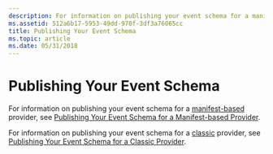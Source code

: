 ```yaml
---
description: For information on publishing your event schema for a manifest-based provider, see Publishing Your Event Schema for a Manifest-based Provider.For information on publishing your event schema for a classic provider, see Publishing Your Event Schema for a Classic Provider.
ms.assetid: 512a6b17-5953-49dd-970f-3df3a76065cc
title: Publishing Your Event Schema
ms.topic: article
ms.date: 05/31/2018
---
```


# Publishing Your Event Schema

For information on publishing your event schema for a [manifest-based](about-event-tracing.md) provider, see [Publishing Your Event Schema for a Manifest-based Provider](publishing-your-event-schema-for-a-manifest-base-provider.md).

For information on publishing your event schema for a [classic](about-event-tracing.md) provider, see [Publishing Your Event Schema for a Classic Provider](publishing-your-event-schema-for-a-classic-provider.md).

 

 



